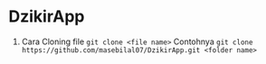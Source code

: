 # DzikirApp

1. Cara Cloning file 
`git clone <file name>`
Contohnya `git clone https://github.com/masebilal07/DzikirApp.git <folder name>`
